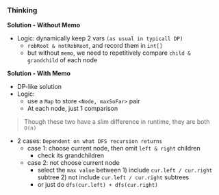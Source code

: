 ### Thinking

**Solution - Without Memo**
- Logic: dynamically keep 2 vars `(as usual in typicall DP)`
  - `robRoot & notRobRoot`, and record them in `int[]`
  - but without `memo`, we need to repetitively compare `child & grandchild` of each node

**Solution - With Memo**
- DP-like solution
- Logic: 
  - use a `Map` to store `<Node, maxSoFar>` pair
  - At each node, just 1 comparison

> Though these two have a slim difference in runtime, they are both `O(n)`  
- 2 cases: `Dependent on what DFS recursion returns`
  - case 1: choose current node, then omit `left & right` children
    - check its grandchildren
  - case 2: not choose current node
    - select the `max value` between 1) include `cur.left / cur.right` subtree 2) not include `cur.left / cur.right` subtrees
    - or just do `dfs(cur.left) + dfs(cur.right)`